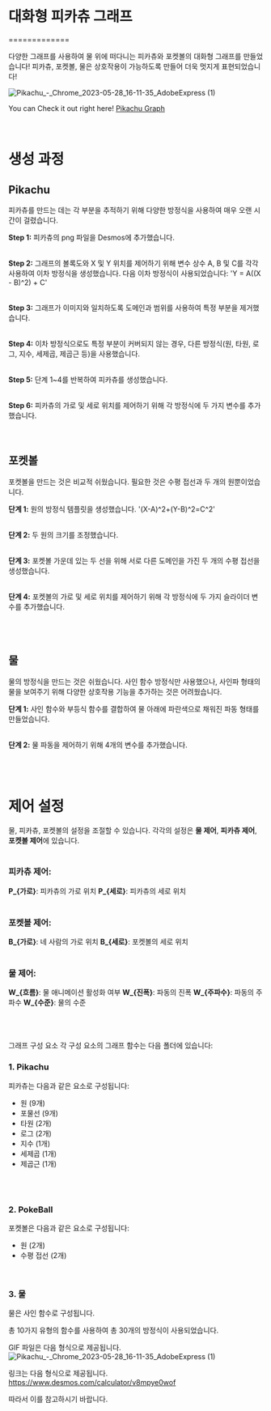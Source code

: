 # 대화형 피카츄 그래프
=============

다양한 그래프를 사용하여 물 위에 떠다니는 피카츄와 포켓볼의 대화형 그래프를 만들었습니다!
피카츄, 포켓볼, 물은 상호작용이 가능하도록 만들어 더욱 멋지게 표현되었습니다!

![Pikachu_-_Chrome_2023-05-28_16-11-35_AdobeExpress (1)](https://github.com/juho-creator/Graphing-Pikachu/assets/72856990/df81b209-0bf5-4404-8255-aa2323151de5)

You can Check it out right here! [Pikachu Graph](https://www.desmos.com/calculator/v8mpye0wof)

<br />

# 생성 과정 

## Pikachu
피카츄를 만드는 데는 각 부분을 추적하기 위해 다양한 방정식을 사용하여 매우 오랜 시간이 걸렸습니다.
<br />

**Step 1:** 피카츄의 png 파일을 Desmos에 추가했습니다.
<br />
<br />

**Step 2:** 그래프의 볼록도와 X 및 Y 위치를 제어하기 위해 변수 상수 A, B 및 C를 각각 사용하여 이차 방정식을 생성했습니다. 다음 이차 방정식이 사용되었습니다: 'Y = A((X - B)^2) + C'
<br />
<br />

**Step 3:** 그래프가 이미지와 일치하도록 도메인과 범위를 사용하여 특정 부분을 제거했습니다.
<br />
<br />

**Step 4:** 이차 방정식으로도 특정 부분이 커버되지 않는 경우, 다른 방정식(원, 타원, 로그, 지수, 세제곱, 제곱근 등)을 사용했습니다.
<br />
<br />

**Step 5:** 단계 1~4를 반복하여 피카츄를 생성했습니다.
<br />
<br />

**Step 6:** 피카츄의 가로 및 세로 위치를 제어하기 위해 각 방정식에 두 가지 변수를 추가했습니다.
<br />
<br />
<br />

## 포켓볼
포켓볼을 만드는 것은 비교적 쉬웠습니다. 필요한 것은 수평 접선과 두 개의 원뿐이었습니다.
<br />

**단계 1:** 원의 방정식 템플릿을 생성했습니다. '(X-A)^2+(Y-B)^2=C^2'
<br />
<br />

**단계 2:** 두 원의 크기를 조정했습니다.
<br />
<br />

**단계 3:** 포켓볼 가운데 있는 두 선을 위해 서로 다른 도메인을 가진 두 개의 수평 접선을 생성했습니다.
<br />
<br />

**단계 4:** 포켓볼의 가로 및 세로 위치를 제어하기 위해 각 방정식에 두 가지 슬라이더 변수를 추가했습니다.
<br />
<br />
<br />
<br />

## 물
물의 방정식을 만드는 것은 쉬웠습니다. 사인 함수 방정식만 사용했으나, 사인파 형태의 물을 보여주기 위해 다양한 상호작용 기능을 추가하는 것은 어려웠습니다.

**단계 1:** 사인 함수와 부등식 함수를 결합하여 물 아래에 파란색으로 채워진 파동 형태를 만들었습니다.
<br />
<br />

**단계 2:** 물 파동을 제어하기 위해 4개의 변수를 추가했습니다.
<br />
<br />
<br />
<br />

# 제어 설정
물, 피카츄, 포켓볼의 설정을 조절할 수 있습니다.
각각의 설정은 **물 제어**, **피카츄 제어**, **포켓볼 제어**에 있습니다.
<br />
<br />

### 피카츄 제어:
**P_{가로}**: 피카츄의 가로 위치
**P_{세로}**: 피카츄의 세로 위치
<br />
<br />

### 포켓볼 제어:
**B_{가로}**: 네 사람의 가로 위치
**B_{세로}**: 포켓볼의 세로 위치
<br />
<br />

### 물 제어:
**W_{흐름}**: 물 애니메이션 활성화 여부
**W_{진폭}**: 파동의 진폭
**W_{주파수}**: 파동의 주파수
**W_{수준}**: 물의 수준
<br />
<br />
<br />
<br />

그래프 구성 요소
각 구성 요소의 그래프 함수는 다음 폴더에 있습니다:

### 1. Pikachu
피카츄는 다음과 같은 요소로 구성됩니다:
  * 원 (9개)
  * 포물선 (9개)
  * 타원 (2개)
  * 로그 (2개)
  * 지수 (1개)
  * 세제곱 (1개)
  * 제곱근 (1개)  
<br />
<br />

### 2. PokeBall
포켓볼은 다음과 같은 요소로 구성됩니다:
  * 원 (2개)
  * 수평 접선 (2개)
<br />

### 3. 물
물은 사인 함수로 구성됩니다.

총 10가지 유형의 함수를 사용하여 총 30개의 방정식이 사용되었습니다.


GIF 파일은 다음 형식으로 제공됩니다.
![Pikachu_-_Chrome_2023-05-28_16-11-35_AdobeExpress (1)](https://github.com/juho-creator/Graphing-Pikachu/assets/72856990/df81b209-0bf5-4404-8255-aa2323151de5)

링크는 다음 형식으로 제공됩니다.
https://www.desmos.com/calculator/v8mpye0wof

따라서 이를 참고하시기 바랍니다.


